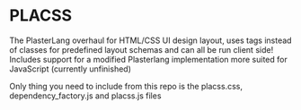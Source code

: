 # PLACSS
The PlasterLang overhaul for HTML/CSS UI design layout, uses tags instead of classes for predefined layout schemas and can all be run client side! Includes support for a modified Plasterlang implementation more suited for JavaScript (currently unfinished)

Only thing you need to include from this repo is the placss.css, dependency_factory.js and placss.js files
